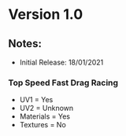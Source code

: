 # Version 1.0

## Notes:
- Initial Release: 18/01/2021

### Top Speed Fast Drag Racing
- UV1 = Yes
- UV2 = Unknown
- Materials = Yes
- Textures = No
